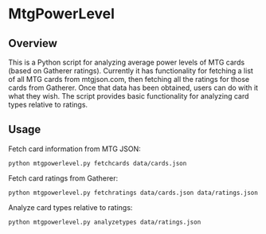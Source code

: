 # MtgPowerLevel

## Overview

This is a Python script for analyzing average power levels of MTG cards (based on Gatherer ratings). Currently it has functionality for fetching a list of all MTG cards from mtgjson.com, then fetching all the ratings for those cards from Gatherer. Once that data has been obtained, users can do with it what they wish. The script provides basic functionality for analyzing card types relative to ratings.

## Usage

Fetch card information from MTG JSON:

    python mtgpowerlevel.py fetchcards data/cards.json

Fetch card ratings from Gatherer:

    python mtgpowerlevel.py fetchratings data/cards.json data/ratings.json

Analyze card types relative to ratings:

    python mtgpowerlevel.py analyzetypes data/ratings.json

